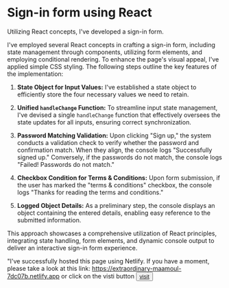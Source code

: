 # Sign-in form using React

Utilizing React concepts, I've developed a sign-in form. 

I've employed several React concepts in crafting a sign-in form, including state management through components, utilizing form elements, and employing conditional rendering. To enhance the page's visual appeal, I've applied simple CSS styling. The following steps outline the key features of the implementation:

1. **State Object for Input Values:**
   I've established a state object to efficiently store the four necessary values we need to retain.

2. **Unified `handleChange` Function:**
   To streamline input state management, I've devised a single `handleChange` function that effectively oversees the state updates for all inputs, ensuring correct synchronization.

3. **Password Matching Validation:**
   Upon clicking "Sign up," the system conducts a validation check to verify whether the password and confirmation match. When they align, the console logs "Successfully signed up." Conversely, if the passwords do not match, the console logs "Failed! Passwords do not match."

4. **Checkbox Condition for Terms & Conditions:**
   Upon form submission, if the user has marked the "terms & conditions" checkbox, the console logs "Thanks for reading the terms and conditions."

5. **Logged Object Details:**
   As a preliminary step, the console displays an object containing the entered details, enabling easy reference to the submitted information.

This approach showcases a comprehensive utilization of React principles, integrating state handling, form elements, and dynamic console output to deliver an interactive sign-in form experience.

"I've successfully hosted this page using Netlify. If you have a moment, please take a look at this link: <a>https://extraordinary-maamoul-7dc07b.netlify.app<a/> or click on the visti button
<button>[visit](https://extraordinary-maamoul-7dc07b.netlify.app)</button>
